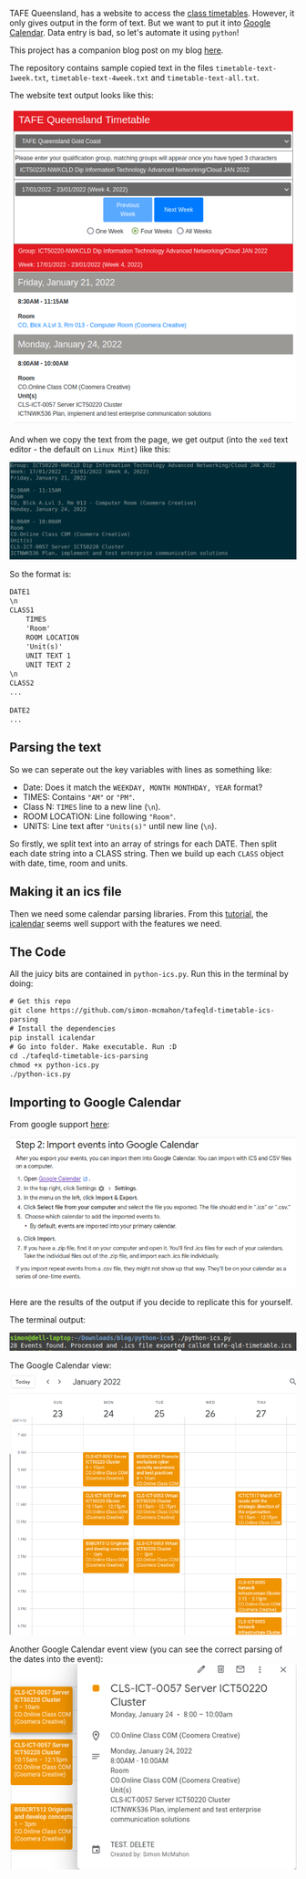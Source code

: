 
TAFE Queensland, has a website to access the [class timetables](https://timetables.tafeqld.edu.au/group). However, it only gives output in the form of text. But we want to put it into [Google Calendar](https://calendar.google.com). Data entry is bad, so let's automate it using `python`!

This project has a companion blog post on my blog [here](https://simonmcmahon.com/blog/tafe-timetable-python/).

The repository contains sample copied text in the files `timetable-text-1week.txt`, `timetable-text-4week.txt` and `timetable-text-all.txt`. 

The website text output looks like this:

![website screenshot](/images/tafe-timetable-python/timetable.png)

And when we copy the text from the page, we get output (into the `xed` text editor - the default on `Linux Mint`) like this:

![copied text](/images/tafe-timetable-python/copied-text-timetable.png)

So the format is:

```text
DATE1
\n
CLASS1
    TIMES
    'Room'
    ROOM LOCATION
    'Unit(s)'
    UNIT TEXT 1
    UNIT TEXT 2
\n
CLASS2
...

DATE2
...

```
## Parsing the text

So we can seperate out the key variables with lines as something like:

* Date: Does it match the `WEEKDAY, MONTH MONTHDAY, YEAR` format?
* TIMES: Contains `"AM"` or `"PM"`.
* Class N: `TIMES` line to a new line (`\n`).
* ROOM LOCATION: Line following `"Room"`.
* UNITS: Line text after `"Units(s)"` until new line (`\n`).

So firstly, we split text into an array of strings for each DATE. Then split each date string into a CLASS string. 
Then we build up each `CLASS` object with date, time, room and units.

## Making it an ics file

Then we need some calendar parsing libraries. From this [tutorial](https://www.tutorialsbuddy.com/create-ics-calendar-file-in-python), the [icalendar](https://pypi.org/project/icalendar/) seems well support with the features we need.

## The Code

All the juicy bits are contained in `python-ics.py`. Run this in the terminal by doing:

```shell
# Get this repo
git clone https://github.com/simon-mcmahon/tafeqld-timetable-ics-parsing
# Install the dependencies
pip install icalendar
# Go into folder. Make executable. Run :D
cd ./tafeqld-timetable-ics-parsing
chmod +x python-ics.py
./python-ics.py
```

## Importing to Google Calendar

From google support [here](https://support.google.com/calendar/answer/37118?hl=en&co=GENIE.Platform%3DDesktop#zippy=):

![import google calendar](/images/tafe-timetable-python/import-gcal.png)

Here are the results of the output if you decide to replicate this for yourself.

The terminal output:

![terminal output](/images/tafe-timetable-python/terminal-output.png)

The Google Calendar view:
![calendar view](/images/tafe-timetable-python/calendar-view.png)

Another Google Calendar event view (you can see the correct parsing of the dates into the event):
![date-parsing-verify](/images/tafe-timetable-python/date-parsing-verify.png)

